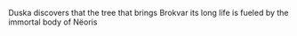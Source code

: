 Duska discovers that the tree that brings Brokvar its long life is fueled by the immortal body of Nëoris


